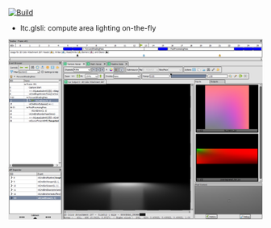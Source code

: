 [![Build](https://github.com/HanetakaChou/Image-Synthesis/actions/workflows/build.yml/badge.svg)](https://github.com/HanetakaChou/Image-Synthesis/actions/workflows/build.yml)  

- ltc.glsli: compute area lighting on-the-fly  

![](README.png)  
